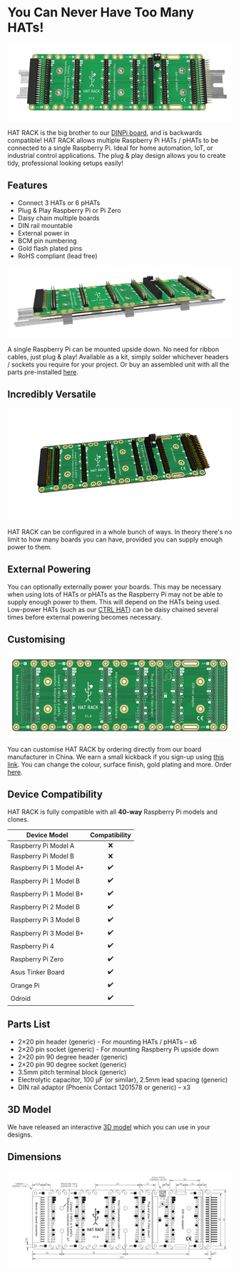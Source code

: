 # You Can Never Have Too Many HATs!

![HAT RACK](/img/hat-rack.gif)

HAT RACK is the big brother to our [DINPi board](https://github.com/plasmadancom/DINPi), and is backwards compatible! HAT RACK allows multiple Raspberry Pi HATs / pHATs to be connected to a single Raspberry Pi. Ideal for home automation, IoT, or industrial control applications. The plug & play design allows you to create tidy, professional looking setups easily!

## Features
* Connect 3 HATs or 6 pHATs
* Plug & Play Raspberry Pi or Pi Zero
* Daisy chain multiple boards
* DIN rail mountable
* External power in
* BCM pin numbering
* Gold flash plated pins
* RoHS compliant (lead free)

![HAT RACK DIN Rail](/img/hat-rack-din-rail.gif)

A single Raspberry Pi can be mounted upside down. No need for ribbon cables, just plug & play! Available as a kit, simply solder whichever headers / sockets you require for your project. Or buy an assembled unit with all the parts pre-installed [here](https://plasmadan.com/hatrack).

## Incredibly Versatile

![HAT RACK Animated](/img/hat-rack-animated.gif)

HAT RACK can be configured in a whole bunch of ways. In theory there's no limit to how many boards you can have, provided you can supply enough power to them.

## External Powering

You can optionally externally power your boards. This may be necessary when using lots of HATs or pHATs as the Raspberry Pi may not be able to supply enough power to them. This will depend on the HATs being used. Low-power HATs (such as our [CTRL HAT](https://plasmadan.com/ctrlhat)) can be daisy chained several times before external powering becomes necessary.

## Customising

<p align="center">
    <a href="https://www.pcbway.com/project/shareproject/HAT_RACK___Multi_HAT_Mount_for_Raspberry_Pi.html">
        <img alt="HAT RACK PCB" src="/img/hat-rack-pcb.gif" width="500">
    </a>
</p>

You can customise HAT RACK by ordering directly from our board manufacturer in China. We earn a small kickback if you sign-up using [this link](https://www.pcbway.com/setinvite.aspx?inviteid=19024). You can change the colour, surface finish, gold plating and more. Order [here](https://www.pcbway.com/project/shareproject/HAT_RACK___Multi_HAT_Mount_for_Raspberry_Pi.html).

## Device Compatibility

HAT RACK is fully compatible with all **40-way** Raspberry Pi models and clones.

| Device Model | Compatibility |
| --- | :---: |
| Raspberry Pi Model A | &#x274c; |
| Raspberry Pi Model B | &#x274c; |
| Raspberry Pi 1 Model A+ | &#x2714;&#xFE0F; |
| Raspberry Pi 1 Model B | &#x2714;&#xFE0F; |
| Raspberry Pi 1 Model B+ | &#x2714;&#xFE0F; |
| Raspberry Pi 2 Model B | &#x2714;&#xFE0F; |
| Raspberry Pi 3 Model B | &#x2714;&#xFE0F; |
| Raspberry Pi 3 Model B+ | &#x2714;&#xFE0F; |
| Raspberry Pi 4 | &#x2714;&#xFE0F; |
| Raspberry Pi Zero | &#x2714;&#xFE0F; |
| Asus Tinker Board | &#x2714;&#xFE0F; |
| Orange Pi | &#x2714;&#xFE0F; |
| Odroid | &#x2714;&#xFE0F; |

## Parts List
* 2×20 pin header (generic) - For mounting HATs / pHATs – x6
* 2×20 pin socket (generic) - For mounting Raspberry Pi upside down
* 2×20 pin 90 degree header (generic)
* 2×20 pin 90 degree socket (generic)
* 3.5mm pitch terminal block (generic)
* Electrolytic capacitor, 100 µF (or similar), 2.5mm lead spacing (generic)
* DIN rail adaptor (Phoenix Contact 1201578 or generic) – x3

## 3D Model

We have released an interactive [3D model](https://grabcad.com/library/hat-rack-1) which you can use in your designs.

## Dimensions

<p align="center">
    <a href="https://raw.githubusercontent.com/plasmadancom/HAT-RACK/master/img/hat-rack-dimensions.gif">
        <img alt="Mechanical Drawing" src="/img/hat-rack-dimensions.gif">
    </a>
</p>